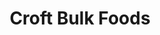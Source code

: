 ---
title: "Croft Bulk Foods"
url: /davao-city/croft-bulk-foods-carlos-villa-abrille-drive/
shop: health food
---